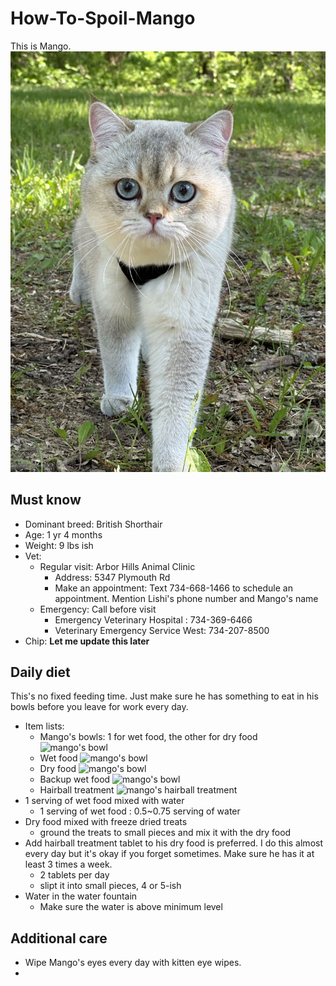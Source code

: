 # How-To-Spoil-Mango
This is Mango.
![mango cover](imgs/mango_cover.jpg)

## Must know
- Dominant breed: British Shorthair
- Age: 1 yr 4 months
- Weight: 9 lbs ish
- Vet: 
    - Regular visit: Arbor Hills Animal Clinic
        - Address: 5347 Plymouth Rd
        - Make an appointment: Text 734-668-1466 to schedule an appointment. Mention Lishi's phone number and Mango's name
    - Emergency: Call before visit
        - Emergency Veterinary Hospital : 734-369-6466
        - Veterinary Emergency Service West: 734-207-8500
- Chip: **Let me update this later**

## Daily diet
This's no fixed feeding time. Just make sure he has something to eat in his bowls before you leave for work every day.
- Item lists:
    - Mango's bowls: 1 for wet food, the other for dry food
 ![mango's bowl](imgs/mango_bowl.jpg)  
    - Wet food
 ![mango's bowl](imgs/mango_bowl.jpg)  
    - Dry food
 ![mango's bowl](imgs/mango_bowl.jpg)  
    - Backup wet food
 ![mango's bowl](imgs/mango_bowl.jpg)  
    - Hairball treatment
 ![mango's hairball treatment](imgs/mango_bowl.jpg)  
- 1 serving of wet food mixed with water
    - 1 serving of wet food : 0.5~0.75 serving of water
- Dry food mixed with freeze dried treats
    - ground the treats to small pieces and mix it with the dry food
- Add hairball treatment tablet to his dry food is preferred. I do this almost every day but it's okay if you forget sometimes. Make sure he has it at least 3 times a week.
    - 2 tablets per day
    - slipt it into small pieces, 4 or 5-ish
- Water in the water fountain
    - Make sure the water is above minimum level

## Additional care
- Wipe Mango's eyes every day with kitten eye wipes.
- 